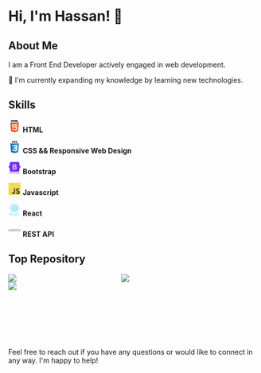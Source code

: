 # Hi, I'm Hassan! 👋

## About Me
I am a Front End Developer actively engaged in web development. 

🧠 I'm currently expanding my knowledge by learning new technologies.

## Skills

<img src="https://raw.githubusercontent.com/devicons/devicon/master/icons/html5/html5-original-wordmark.svg" alt="HTML5" width="25" height="25"/> <b>HTML</b>

<img src="https://raw.githubusercontent.com/devicons/devicon/master/icons/css3/css3-original-wordmark.svg" alt="CSS3" width="25" height="25"/> <b>CSS && Responsive Web Design</b>

<img src="https://raw.githubusercontent.com/devicons/devicon/master/icons/bootstrap/bootstrap-plain-wordmark.svg" alt="Bootstrap" width="25" height="25"/> <b>Bootstrap</b>

<img src="https://raw.githubusercontent.com/devicons/devicon/master/icons/javascript/javascript-original.svg" alt="JavaScript" width="25" height="25"/> <b>Javascript</b>

<img src="https://raw.githubusercontent.com/devicons/devicon/master/icons/react/react-original-wordmark.svg" alt="React" width="25" height="25"/> <b>React</b>

<img src="https://raw.githubusercontent.com/devicons/devicon/master/icons/express/express-original-wordmark.svg" alt="REST API" width="25" height="25"/> <b>REST API</b>




## Top Repository
<div width="100%" align="center"> 
  <a href="https://github.com/Iamhhp/website-articles-courses-v2.0" align="left">
    <img align="left" width="45%" src="https://github-readme-stats.vercel.app/api/pin/?username=Iamhhp&repo=website-articles-courses-v2.0&title_color=0891b2&text_color=ffffff&icon_color=0891b2&bg_color=1c1917&hide_border=true&locale=en" />
  </a>
  
  <a href="https://github.com/Iamhhp/website-articles-courses" align="left">
    <img align="left" width="45%" src="https://github-readme-stats.vercel.app/api/pin/?username=Iamhhp&repo=website-articles-courses&title_color=0891b2&text_color=ffffff&icon_color=0891b2&bg_color=1c1917&hide_border=true&locale=en" />
  </a>
   
  <a href="https://github.com/Iamhhp/memory-game" align="left">
    <img align="left" width="45%" src="https://github-readme-stats.vercel.app/api/pin/?username=Iamhhp&repo=memory-game&title_color=0891b2&text_color=ffffff&icon_color=0891b2&bg_color=1c1917&hide_border=true&locale=en" />
  </a>
</div><br /><br /><br /><br /><br /><br /><br />

##

Feel free to reach out if you have any questions or would like to connect in any way. I'm happy to help!
